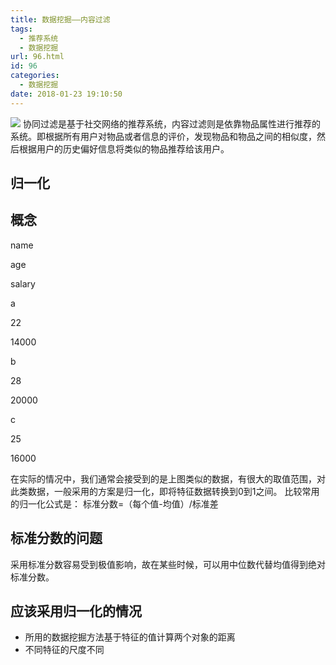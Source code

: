 ```yaml
---
title: 数据挖掘——内容过滤
tags:
  - 推荐系统
  - 数据挖掘
url: 96.html
id: 96
categories:
  - 数据挖掘
date: 2018-01-23 19:10:50
---
```


![](http://7xqgks.com1.z0.glb.clouddn.com/head-0049.jpg) 协同过滤是基于社交网络的推荐系统，内容过滤则是依靠物品属性进行推荐的系统。即根据所有用户对物品或者信息的评价，发现物品和物品之间的相似度，然后根据用户的历史偏好信息将类似的物品推荐给该用户。

归一化
---

## 概念

name

age

salary

a

22

14000

b

28

20000

c

25

16000

在实际的情况中，我们通常会接受到的是上图类似的数据，有很大的取值范围，对此类数据，一般采用的方案是归一化，即将特征数据转换到0到1之间。 比较常用的归一化公式是： 标准分数=（每个值-均值）/标准差

## 标准分数的问题

采用标准分数容易受到极值影响，故在某些时候，可以用中位数代替均值得到绝对标准分数。

## 应该采用归一化的情况

*   所用的数据挖掘方法基于特征的值计算两个对象的距离
*   不同特征的尺度不同